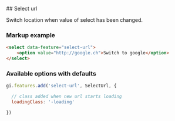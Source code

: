 ## Select url

Switch location when value of select has been changed.

### Markup example

```html
<select data-feature="select-url">
    <option value="http://google.ch">Switch to google</option>
</select>
```

### Available options with defaults

```js
gi.features.add('select-url', SelectUrl, {

  // class added when new url starts loading
  loadingClass: '-loading'

})
```
